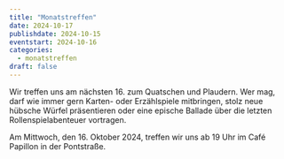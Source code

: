 ```yaml
---
title: "Monatstreffen"
date: 2024-10-17
publishdate: 2024-10-15
eventstart: 2024-10-16
categories:
  - monatstreffen 
draft: false
---
```

Wir treffen uns am nächsten 16. zum Quatschen und Plaudern. Wer mag, darf wie immer gern Karten- oder Erzählspiele mitbringen, stolz neue hübsche Würfel präsentieren oder eine epische Ballade über die letzten Rollenspielabenteuer vortragen.

Am Mittwoch, den 16. Oktober 2024, treffen wir uns ab 19 Uhr im Café Papillon in der Pontstraße.
